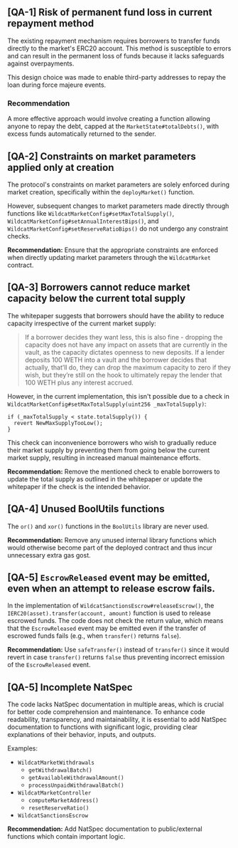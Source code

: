 ## [QA-1] Risk of permanent fund loss in current repayment method

The existing repayment mechanism requires borrowers to transfer funds directly to the market's ERC20 account. This method is susceptible to errors and can result in the permanent loss of funds because it lacks safeguards against overpayments.

This design choice was made to enable third-party addresses to repay the loan during force majeure events.

### Recommendation

A more effective approach would involve creating a function allowing anyone to repay the debt, capped at the `MarketState#totalDebts()`, with excess funds automatically returned to the sender.

## [QA-2] Constraints on market parameters applied only at creation

The protocol's constraints on market parameters are solely enforced during market creation, specifically within the `deployMarket()` function.

However, subsequent changes to market parameters made directly through functions like `WildcatMarketConfig#setMaxTotalSupply()`, `WildcatMarketConfig#setAnnualInterestBips()`, and `WildcatMarketConfig#setReserveRatioBips()` do not undergo any constraint checks.

**Recommendation:**
Ensure that the appropriate constraints are enforced when directly updating market parameters through the `WildcatMarket` contract.

## [QA-3] Borrowers cannot reduce market capacity below the current total supply

The whitepaper suggests that borrowers should have the ability to reduce capacity irrespective of the current market supply:

> If a borrower decides they want less, this is also fine - dropping the capacity does
not have any impact on assets that are currently in the vault, as the capacity
dictates openness to new deposits. If a lender deposits 100 WETH into a vault
and the borrower decides that actually, that’ll do, they can drop the maximum
capacity to zero if they wish, but they’re still on the hook to ultimately repay
the lender that 100 WETH plus any interest accrued.

However, in the current implementation, this isn't possible due to a check in `WildcatMarketConfig#setMaxTotalSupply(uint256 _maxTotalSupply)`:

```sol
if (_maxTotalSupply < state.totalSupply()) {
  revert NewMaxSupplyTooLow();
}
```

This check can inconvenience borrowers who wish to gradually reduce their market supply by preventing them from going below the current market supply, resulting in increased manual maintenance efforts.

**Recommendation:**
Remove the mentioned check to enable borrowers to update the total supply as outlined in the whitepaper or update the whitepaper if the check is the intended behavior.

## [QA-4] Unused BoolUtils functions

The `or()` and `xor()` functions in the `BoolUtils` library are never used.

**Recommendation:**
Remove any unused internal library functions which would otherwise become part of the deployed contract and thus incur unnecessary extra gas gost.

## [QA-5] `EscrowReleased` event may be emitted, even when an attempt to release escrow fails.

In the implementation of `WildcatSanctionsEscrow#releaseEscrow()`, the `IERC20(asset).transfer(account, amount)` function is used to release escrowed funds. The code does not check the return value, which means that the `EscrowReleased` event may be emitted even if the transfer of escrowed funds fails (e.g., when `transfer()` returns `false`).

**Recommendation:**
Use `safeTransfer()` instead of `transfer()` since it would revert in case `transfer()` returns `false` thus preventing incorrect emission of the `EscrowReleased` event.

## [QA-5] Incomplete NatSpec 

The code lacks NatSpec documentation in multiple areas, which is crucial for better code comprehension and maintenance. To enhance code readability, transparency, and maintainability, it is essential to add NatSpec documentation to functions with significant logic, providing clear explanations of their behavior, inputs, and outputs.

Examples:
- `WildcatMarketWithdrawals`
  - `getWithdrawalBatch()`
  - `getAvailableWithdrawalAmount()`
  - `processUnpaidWithdrawalBatch()`
- `WildcatMarketController`
  - `computeMarketAddress()`
  - `resetReserveRatio()`
- `WildcatSanctionsEscrow`

**Recommendation:**
Add NatSpec documentation to public/external functions which contain important logic.
